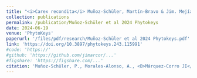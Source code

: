 ```yaml
---
title: "<i>Carex recondita</i> Muñoz-Schüler, Martín-Bravo & Jim. Mejías (<i>Carex</i> section <i>Junciformes</i> Kük., Cyperaceae), a new sedge species from the Andes of central Chile"
collection: publications
permalink: /publication/Muñoz-Schüler et al 2024 Phytokeys
date: 2024-06-19
venue: 'PhytoKeys'
paperurl: '/files/pdf/research/Muñoz-Schüler et al 2024 Phytokeys.pdf'
link: 'https://doi.org/10.3897/phytokeys.243.115991'
#code: 'https://'
#github: 'https://github.com/jimarcor/...'
#figshare: 'https://figshare.com/...'
citation: 'Muñoz-Schüler, P., Morales-Alonso, A., <B>Márquez-Corro JI</B>, Arroyo, M.T.K., Martín-Bravo, S., Jiménez-Mejías, P. 2024. &quot;<i>Carex recondita</i> Muñoz-Schüler, Martín-Bravo & Jim. Mejías (<i>Carex</i> section <i>Junciformes</i> Kük., Cyperaceae), a new sedge species from the Andes of central Chile&quot; <i>PhytoKeys</i> 243: 15-30. doi:10.3897/phytokeys.243.115991'
---
```

